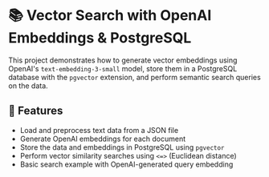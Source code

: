 # 📚 Vector Search with OpenAI Embeddings & PostgreSQL

This project demonstrates how to generate vector embeddings using OpenAI's `text-embedding-3-small` model, store them in a PostgreSQL database with the `pgvector` extension, and perform semantic search queries on the data.


## 🔧 Features

* Load and preprocess text data from a JSON file
* Generate OpenAI embeddings for each document
* Store the data and embeddings in PostgreSQL using `pgvector`
* Perform vector similarity searches using `<=>` (Euclidean distance)
* Basic search example with OpenAI-generated query embedding
